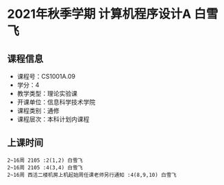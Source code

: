 # 2021年秋季学期 计算机程序设计A 白雪飞






## 课程信息

- 课程号：CS1001A.09
- 学分：4
- 教学类型：理论实验课
- 开课单位：信息科学技术学院
- 课程类别：通修
- 课程层次：本科计划内课程

## 上课时间

```
2~16周 2105 :2(1,2) 白雪飞
2~16周 2105 :4(3,4) 白雪飞
2~16周 西活二楼机房上机起始周任课老师另行通知 :4(8,9,10) 白雪飞
```

